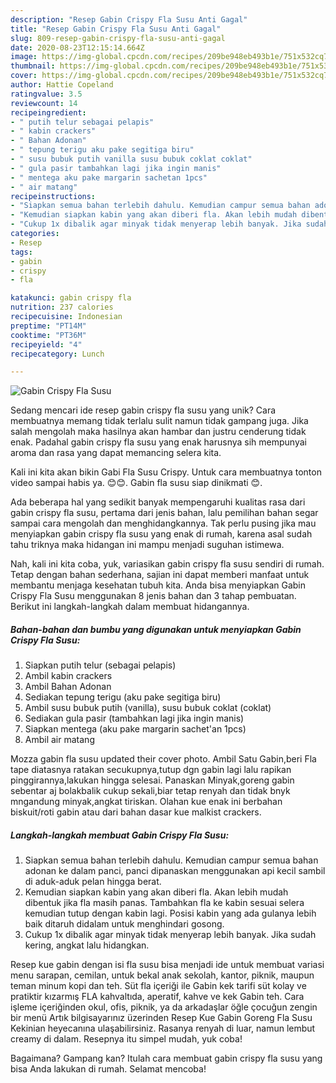 ```yaml
---
description: "Resep Gabin Crispy Fla Susu Anti Gagal"
title: "Resep Gabin Crispy Fla Susu Anti Gagal"
slug: 809-resep-gabin-crispy-fla-susu-anti-gagal
date: 2020-08-23T12:15:14.664Z
image: https://img-global.cpcdn.com/recipes/209be948eb493b1e/751x532cq70/gabin-crispy-fla-susu-foto-resep-utama.jpg
thumbnail: https://img-global.cpcdn.com/recipes/209be948eb493b1e/751x532cq70/gabin-crispy-fla-susu-foto-resep-utama.jpg
cover: https://img-global.cpcdn.com/recipes/209be948eb493b1e/751x532cq70/gabin-crispy-fla-susu-foto-resep-utama.jpg
author: Hattie Copeland
ratingvalue: 3.5
reviewcount: 14
recipeingredient:
- " putih telur sebagai pelapis"
- " kabin crackers"
- " Bahan Adonan"
- " tepung terigu aku pake segitiga biru"
- " susu bubuk putih vanilla susu bubuk coklat coklat"
- " gula pasir tambahkan lagi jika ingin manis"
- " mentega aku pake margarin sachetan 1pcs"
- " air matang"
recipeinstructions:
- "Siapkan semua bahan terlebih dahulu. Kemudian campur semua bahan adonan ke dalam panci, panci dipanaskan menggunakan api kecil sambil di aduk-aduk pelan hingga berat."
- "Kemudian siapkan kabin yang akan diberi fla. Akan lebih mudah dibentuk jika fla masih panas. Tambahkan fla ke kabin sesuai selera kemudian tutup dengan kabin lagi. Posisi kabin yang ada gulanya lebih baik ditaruh didalam untuk menghindari gosong."
- "Cukup 1x dibalik agar minyak tidak menyerap lebih banyak. Jika sudah kering, angkat lalu hidangkan."
categories:
- Resep
tags:
- gabin
- crispy
- fla

katakunci: gabin crispy fla 
nutrition: 237 calories
recipecuisine: Indonesian
preptime: "PT14M"
cooktime: "PT36M"
recipeyield: "4"
recipecategory: Lunch

---
```



![Gabin Crispy Fla Susu](https://img-global.cpcdn.com/recipes/209be948eb493b1e/751x532cq70/gabin-crispy-fla-susu-foto-resep-utama.jpg)

Sedang mencari ide resep gabin crispy fla susu yang unik? Cara membuatnya memang tidak terlalu sulit namun tidak gampang juga. Jika salah mengolah maka hasilnya akan hambar dan justru cenderung tidak enak. Padahal gabin crispy fla susu yang enak harusnya sih mempunyai aroma dan rasa yang dapat memancing selera kita.

Kali ini kita akan bikin Gabi Fla Susu Crispy. Untuk cara membuatnya tonton video sampai habis ya. 😊😊. Gabin fla susu siap dinikmati 😊.

Ada beberapa hal yang sedikit banyak mempengaruhi kualitas rasa dari gabin crispy fla susu, pertama dari jenis bahan, lalu pemilihan bahan segar sampai cara mengolah dan menghidangkannya. Tak perlu pusing jika mau menyiapkan gabin crispy fla susu yang enak di rumah, karena asal sudah tahu triknya maka hidangan ini mampu menjadi suguhan istimewa.


Nah, kali ini kita coba, yuk, variasikan gabin crispy fla susu sendiri di rumah. Tetap dengan bahan sederhana, sajian ini dapat memberi manfaat untuk membantu menjaga kesehatan tubuh kita. Anda bisa menyiapkan Gabin Crispy Fla Susu menggunakan 8 jenis bahan dan 3 tahap pembuatan. Berikut ini langkah-langkah dalam membuat hidangannya.

<!--inarticleads1-->

##### Bahan-bahan dan bumbu yang digunakan untuk menyiapkan Gabin Crispy Fla Susu:

1. Siapkan  putih telur (sebagai pelapis)
1. Ambil  kabin crackers
1. Ambil  Bahan Adonan
1. Sediakan  tepung terigu (aku pake segitiga biru)
1. Ambil  susu bubuk putih (vanilla), susu bubuk coklat (coklat)
1. Sediakan  gula pasir (tambahkan lagi jika ingin manis)
1. Siapkan  mentega (aku pake margarin sachet&#39;an 1pcs)
1. Ambil  air matang


Mozza gabin fla susu updated their cover photo. Ambil Satu Gabin,beri Fla tape diatasnya ratakan secukupnya,tutup dgn gabin lagi lalu rapikan pinggirannya,lakukan hingga selesai. Panaskan Minyak,goreng gabin sebentar aj bolakbalik cukup sekali,biar tetap renyah dan tidak bnyk mngandung minyak,angkat tiriskan. Olahan kue enak ini berbahan biskuit/roti gabin atau dari bahan dasar kue malkist crackers. 

<!--inarticleads2-->

##### Langkah-langkah membuat Gabin Crispy Fla Susu:

1. Siapkan semua bahan terlebih dahulu. Kemudian campur semua bahan adonan ke dalam panci, panci dipanaskan menggunakan api kecil sambil di aduk-aduk pelan hingga berat.
1. Kemudian siapkan kabin yang akan diberi fla. Akan lebih mudah dibentuk jika fla masih panas. Tambahkan fla ke kabin sesuai selera kemudian tutup dengan kabin lagi. Posisi kabin yang ada gulanya lebih baik ditaruh didalam untuk menghindari gosong.
1. Cukup 1x dibalik agar minyak tidak menyerap lebih banyak. Jika sudah kering, angkat lalu hidangkan.


Resep kue gabin dengan isi fla susu bisa menjadi ide untuk membuat variasi menu sarapan, cemilan, untuk bekal anak sekolah, kantor, piknik, maupun teman minum kopi dan teh. Süt fla içeriği ile Gabin kek tarifi süt kolay ve pratiktir kızarmış FLA kahvaltıda, aperatif, kahve ve kek Gabin teh. Cara işleme içeriğinden okul, ofis, piknik, ya da arkadaşlar öğle çocuğun zengin bir menü Artık bilgisayarınız üzerinden Resep Kue Gabin Goreng Fla Susu Kekinian heyecanına ulaşabilirsiniz. Rasanya renyah di luar, namun lembut creamy di dalam. Resepnya itu simpel mudah, yuk coba! 

Bagaimana? Gampang kan? Itulah cara membuat gabin crispy fla susu yang bisa Anda lakukan di rumah. Selamat mencoba!
